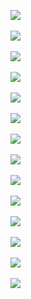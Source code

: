 ![](http://geekresearchlab.net/coursera/neuro/model-1.jpg)<br><br>
![](http://geekresearchlab.net/coursera/neuro/model-2.jpg)<br><br>
![](http://geekresearchlab.net/coursera/neuro/model-3.jpg)<br><br>
![](http://geekresearchlab.net/coursera/neuro/model-4.jpg)<br><br>
![](http://geekresearchlab.net/coursera/neuro/model-5.jpg)<br><br>
![](http://geekresearchlab.net/coursera/neuro/model-6.jpg)<br><br>
![](http://geekresearchlab.net/coursera/neuro/model-7.jpg)<br><br>
![](http://geekresearchlab.net/coursera/neuro/model-8.jpg)<br><br>
![](http://geekresearchlab.net/coursera/neuro/model-9.jpg)<br><br>
![](http://geekresearchlab.net/coursera/neuro/model-10.jpg)<br><br>
![](http://geekresearchlab.net/coursera/neuro/model-11.jpg)<br><br>
![](http://geekresearchlab.net/coursera/neuro/model-12.jpg)<br><br>
![](http://geekresearchlab.net/coursera/neuro/model-13.jpg)<br><br>
![](http://geekresearchlab.net/coursera/neuro/model-14.jpg)<br>
